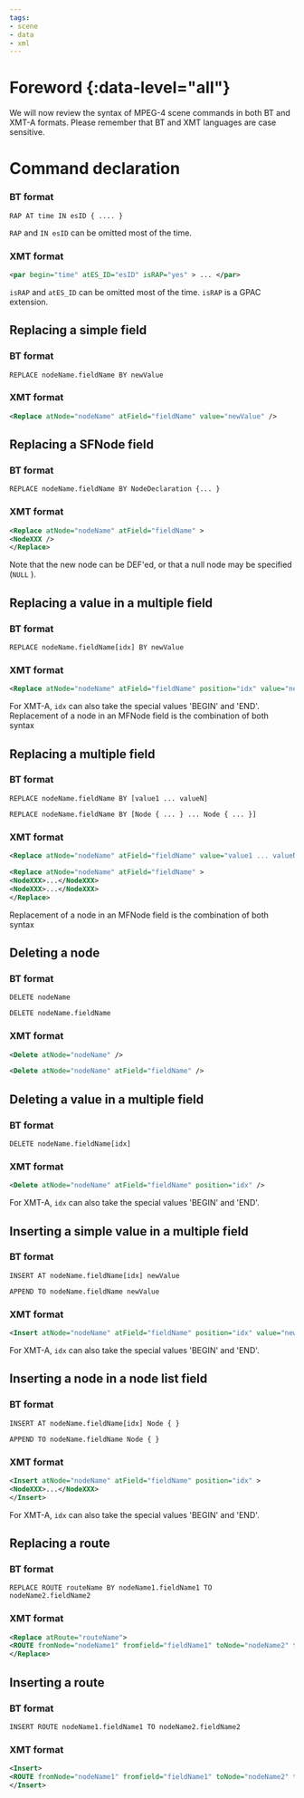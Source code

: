 ```yaml
---
tags:
- scene
- data
- xml
---
```




# Foreword {:data-level="all"}

We will now review the syntax of MPEG-4 scene commands in both BT and XMT-A formats. Please remember that BT and XMT languages are case sensitive.

# Command declaration

### BT format

```
RAP AT time IN esID { .... }
```

`RAP` and `IN esID` can be omitted most of the time.


### XMT format

```xml
<par begin="time" atES_ID="esID" isRAP="yes" > ... </par>
```

`isRAP` and `atES_ID` can be omitted most of the time. `isRAP` is a GPAC extension.

## Replacing a simple field

### BT format
```
REPLACE nodeName.fieldName BY newValue
```
### XMT format
```xml
<Replace atNode="nodeName" atField="fieldName" value="newValue" />
```
## Replacing a SFNode field

### BT format
```
REPLACE nodeName.fieldName BY NodeDeclaration {... }
```
### XMT format
```xml
<Replace atNode="nodeName" atField="fieldName" >
<NodeXXX />
</Replace>
```

Note that the new node can be DEF'ed, or that a null node may be specified (`NULL` ).

## Replacing a value in a multiple field

### BT format
```
REPLACE nodeName.fieldName[idx] BY newValue
```
### XMT format
```xml
<Replace atNode="nodeName" atField="fieldName" position="idx" value="newValue" />
```

For XMT-A, `idx` can also take the special values 'BEGIN' and 'END'. Replacement of a node in an MFNode field is the combination of both syntax

## Replacing a multiple field

### BT format
```
REPLACE nodeName.fieldName BY [value1 ... valueN]
```
```
REPLACE nodeName.fieldName BY [Node { ... } ... Node { ... }]
```
### XMT format
```xml
<Replace atNode="nodeName" atField="fieldName" value="value1 ... valueN" />
```
```xml
<Replace atNode="nodeName" atField="fieldName" >
<NodeXXX>...</NodeXXX>
<NodeXXX>...</NodeXXX>
</Replace>
```

Replacement of a node in an MFNode field is the combination of both syntax

## Deleting a node

### BT format
```
DELETE nodeName
```
```
DELETE nodeName.fieldName
```
### XMT format
```xml
<Delete atNode="nodeName" />
```
```xml
<Delete atNode="nodeName" atField="fieldName" />
```
## Deleting a value in a multiple field

### BT format
```
DELETE nodeName.fieldName[idx]
```
### XMT format
```xml
<Delete atNode="nodeName" atField="fieldName" position="idx" />
```

For XMT-A, `idx` can also take the special values 'BEGIN' and 'END'.

## Inserting a simple value in a multiple field

### BT format
```
INSERT AT nodeName.fieldName[idx] newValue
```
```
APPEND TO nodeName.fieldName newValue
```
### XMT format
```xml
<Insert atNode="nodeName" atField="fieldName" position="idx" value="newValue" />
```

For XMT-A, `idx` can also take the special values 'BEGIN' and 'END'.

## Inserting a node in a node list field

### BT format
```
INSERT AT nodeName.fieldName[idx] Node { }
```
```
APPEND TO nodeName.fieldName Node { }
```
### XMT format
```xml
<Insert atNode="nodeName" atField="fieldName" position="idx" >
<NodeXXX>...</NodeXXX>
</Insert>
```

For XMT-A, `idx` can also take the special values 'BEGIN' and 'END'.

## Replacing a route

### BT format
```
REPLACE ROUTE routeName BY nodeName1.fieldName1 TO nodeName2.fieldName2
```
### XMT format
```xml
<Replace atRoute="routeName">
<ROUTE fromNode="nodeName1" fromfield="fieldName1" toNode="nodeName2" toField="fieldName2" />
</Replace>
```
## Inserting a route

### BT format
```
INSERT ROUTE nodeName1.fieldName1 TO nodeName2.fieldName2
```
### XMT format
```xml
<Insert>
<ROUTE fromNode="nodeName1" fromfield="fieldName1" toNode="nodeName2" toField="fieldName2" />
</Insert>
```
